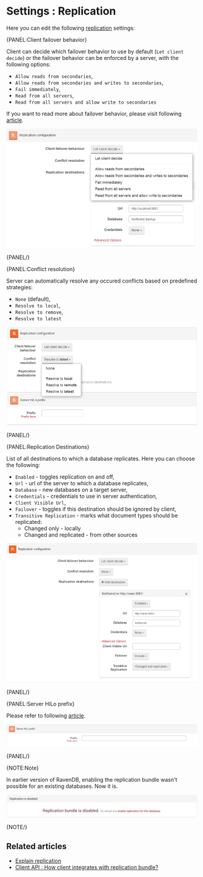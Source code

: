 # Settings : Replication

Here you can edit the following [replication](../../../server/scaling-out/replication/how-replication-works) settings:

{PANEL:Client failover behavior}

Client can decide which failover behavior to use by default (`Let client decide`) or the failover behavior can be enforced by a server, with the following options:

- `Allow reads from secondaries`,
- `Allow reads from secondaries and writes to secondaries`,
- `Fail immediately`,
- `Read from all servers`,
- `Read from all servers and allow write to secondaries`

If you want to read more about failover behavior, please visit following [article](../../../client-api/bundles/how-client-integrates-with-replication-bundle#failover-behavior).

![Figure 1. Settings. Replication. Client failover behavior.](images/settings_replication-1.png)

{PANEL/}

{PANEL:Conflict resolution}

Server can automatically resolve any occured conflicts based on predefined strategies:

- `None` (default),
- `Resolve to local`,
- `Resolve to remove`,
- `Resolve to latest`

![Figure 2. Settings. Replication. Conflict Resolution.](images/settings_replication-2.png)

{PANEL/}

{PANEL:Replication Destinations}

List of all destinations to which a database replicates. Here you can choose the following:

- `Enabled` - toggles replication on and off,
- `Url` - url of the server to which a database replicates,
- `Database` - new databases on a target server,
- `Credentials` - credentials to use in server authentication,
- `Client Visible Url`,
- `Failover` - toggles if this destination should be ignored by client,
- `Transitive Replication` - marks what document types should be replicated:
	- Changed only - locally
	- Changed and replicated - from other sources
		
![Figure 3. Settings. Replication. Replication Destination.](images/settings_replication-3.png)

{PANEL/}

{PANEL:Server HiLo prefix}

Please refer to following [article](../../../client-api/bundles/how-client-integrates-with-replication-bundle#custom-document-id-generation).

![Figure 4. Settings. Replication. Server Hilo Prefix.](images/settings_replication-4.png)

{PANEL/}

{NOTE:Note}

In earlier version of RavenDB, enabling the replication bundle wasn't possible for an existing databases. Now it is.

![Figure 5. Settings. Replication. Enable Replication Bundle.](images/settings_replication-5.png)

{NOTE/}

## Related articles

- [Explain replication](../../../studio/overview/status/debug/explain-replication)
- [Client API : How client integrates with replication bundle?](../../../client-api/bundles/how-client-integrates-with-replication-bundle)